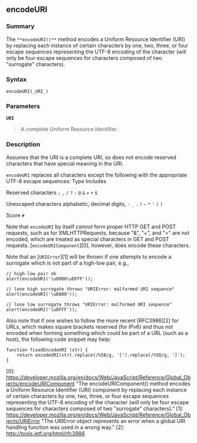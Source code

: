 ## encodeURI

### Summary

The `**encodeURI()**` method encodes a Uniform Resource Identifier (URI) by replacing each instance of certain characters by one, two, three, or four escape sequences representing the UTF-8 encoding of the character (will only be four escape sequences for characters composed of two "surrogate" characters).

### Syntax

    encodeURI(_URI_)

### Parameters

**`URI`**

> A complete Uniform Resource Identifier.

### Description

Assumes that the URI is a complete URI, so does not encode reserved characters that have special meaning in the URI.

`encodeURI` replaces all characters except the following with the appropriate UTF-8 escape sequences:
Type
Includes

Reserved characters
`;` `,` `/` `?` `:` `@` `&` `=` `+` `$`

Unescaped characters
alphabetic, decimal digits, `-` `_` `.` `!` `~` `*` `'` `(` `)`

Score
`#`

Note that `encodeURI` by itself _cannot_ form proper HTTP GET and POST requests, such as for XMLHTTPRequests, because "&", "+", and "=" are not encoded, which are treated as special characters in GET and POST requests. [`encodeURIComponent`][0], however, does encode these characters.

Note that an [`URIError`][1] will be thrown if one attempts to encode a surrogate which is not part of a high-low pair, e.g.,

    // high-low pair ok
    alert(encodeURI('\uD800\uDFFF'));
    
    // lone high surrogate throws "URIError: malformed URI sequence"
    alert(encodeURI('\uD800'));
    
    // lone low surrogate throws "URIError: malformed URI sequence"
    alert(encodeURI('\uDFFF')); 

Also note that if one wishes to follow the more recent [RFC3986][2] for URLs, which makes square brackets reserved (for IPv6) and thus not encoded when forming something which could be part of a URL (such as a host), the following code snippet may help:

    function fixedEncodeURI (str) {
        return encodeURI(str).replace(/%5B/g, '[').replace(/%5D/g, ']');
    }



[0]: https://developer.mozilla.org/en/docs/Web/JavaScript/Reference/Global_Objects/encodeURIComponent "The encodeURIComponent() method encodes a Uniform Resource Identifier (URI) component by replacing each instance of certain characters by one, two, three, or four escape sequences representing the UTF-8 encoding of the character (will only be four escape sequences for characters composed of two "surrogate" characters)."
[1]: https://developer.mozilla.org/en/docs/Web/JavaScript/Reference/Global_Objects/URIError "The URIError object represents an error when a global URI handling function was used in a wrong way."
[2]: http://tools.ietf.org/html/rfc3986